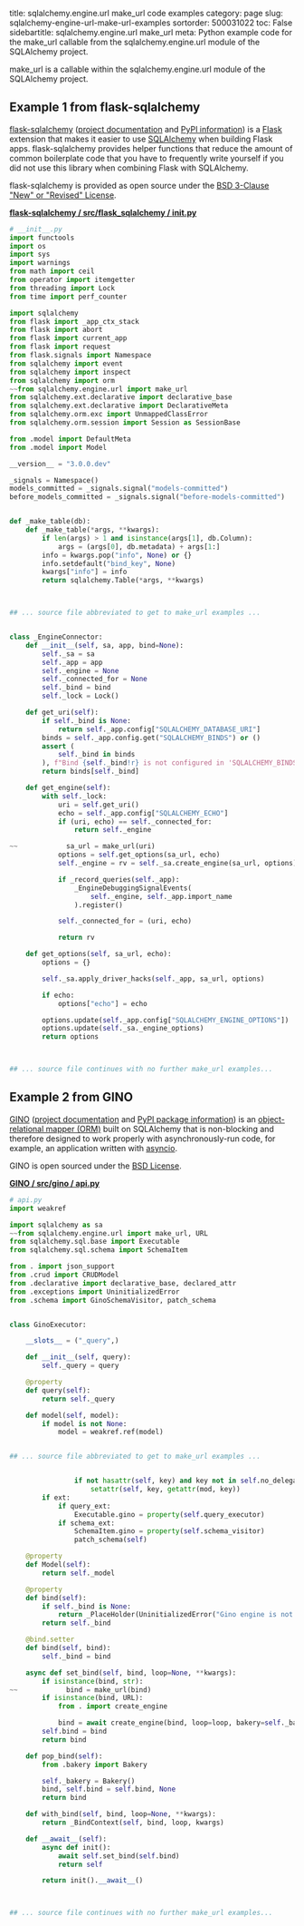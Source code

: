 title: sqlalchemy.engine.url make_url code examples
category: page
slug: sqlalchemy-engine-url-make-url-examples
sortorder: 500031022
toc: False
sidebartitle: sqlalchemy.engine.url make_url
meta: Python example code for the make_url callable from the sqlalchemy.engine.url module of the SQLAlchemy project.


make_url is a callable within the sqlalchemy.engine.url module of the SQLAlchemy project.


## Example 1 from flask-sqlalchemy
[flask-sqlalchemy](https://github.com/pallets/flask-sqlalchemy)
([project documentation](https://flask-sqlalchemy.palletsprojects.com/en/2.x/)
and
[PyPI information](https://pypi.org/project/Flask-SQLAlchemy/)) is a
[Flask](/flask.html) extension that makes it easier to use
[SQLAlchemy](/sqlalchemy.html) when building Flask apps. flask-sqlalchemy
provides helper functions that reduce the amount of common boilerplate
code that you have to frequently write yourself if you did not use this
library when combining Flask with SQLAlchemy.

flask-sqlalchemy is provided as open source under the
[BSD 3-Clause "New" or "Revised" License](https://github.com/pallets/flask-sqlalchemy/blob/master/LICENSE.rst).

[**flask-sqlalchemy / src/flask_sqlalchemy / __init__.py**](https://github.com/pallets/flask-sqlalchemy/blob/master/src/flask_sqlalchemy/./__init__.py)

```python
# __init__.py
import functools
import os
import sys
import warnings
from math import ceil
from operator import itemgetter
from threading import Lock
from time import perf_counter

import sqlalchemy
from flask import _app_ctx_stack
from flask import abort
from flask import current_app
from flask import request
from flask.signals import Namespace
from sqlalchemy import event
from sqlalchemy import inspect
from sqlalchemy import orm
~~from sqlalchemy.engine.url import make_url
from sqlalchemy.ext.declarative import declarative_base
from sqlalchemy.ext.declarative import DeclarativeMeta
from sqlalchemy.orm.exc import UnmappedClassError
from sqlalchemy.orm.session import Session as SessionBase

from .model import DefaultMeta
from .model import Model

__version__ = "3.0.0.dev"

_signals = Namespace()
models_committed = _signals.signal("models-committed")
before_models_committed = _signals.signal("before-models-committed")


def _make_table(db):
    def _make_table(*args, **kwargs):
        if len(args) > 1 and isinstance(args[1], db.Column):
            args = (args[0], db.metadata) + args[1:]
        info = kwargs.pop("info", None) or {}
        info.setdefault("bind_key", None)
        kwargs["info"] = info
        return sqlalchemy.Table(*args, **kwargs)



## ... source file abbreviated to get to make_url examples ...


class _EngineConnector:
    def __init__(self, sa, app, bind=None):
        self._sa = sa
        self._app = app
        self._engine = None
        self._connected_for = None
        self._bind = bind
        self._lock = Lock()

    def get_uri(self):
        if self._bind is None:
            return self._app.config["SQLALCHEMY_DATABASE_URI"]
        binds = self._app.config.get("SQLALCHEMY_BINDS") or ()
        assert (
            self._bind in binds
        ), f"Bind {self._bind!r} is not configured in 'SQLALCHEMY_BINDS'."
        return binds[self._bind]

    def get_engine(self):
        with self._lock:
            uri = self.get_uri()
            echo = self._app.config["SQLALCHEMY_ECHO"]
            if (uri, echo) == self._connected_for:
                return self._engine

~~            sa_url = make_url(uri)
            options = self.get_options(sa_url, echo)
            self._engine = rv = self._sa.create_engine(sa_url, options)

            if _record_queries(self._app):
                _EngineDebuggingSignalEvents(
                    self._engine, self._app.import_name
                ).register()

            self._connected_for = (uri, echo)

            return rv

    def get_options(self, sa_url, echo):
        options = {}

        self._sa.apply_driver_hacks(self._app, sa_url, options)

        if echo:
            options["echo"] = echo

        options.update(self._app.config["SQLALCHEMY_ENGINE_OPTIONS"])
        options.update(self._sa._engine_options)
        return options



## ... source file continues with no further make_url examples...

```


## Example 2 from GINO
[GINO](https://github.com/fantix/gino)
([project documentation](https://python-gino.readthedocs.io/en/latest/)
and
[PyPI package information](https://pypi.org/project/gino/))
is an [object-relational mapper (ORM)](/object-relational-mappers-orms.html)
built on SQLAlchemy that is non-blocking and therefore designed to work properly
with asynchronously-run code, for example, an application written with
[asyncio](https://docs.python.org/3/library/asyncio.html).

GINO is open sourced under the [BSD License](https://github.com/python-gino/gino/blob/master/LICENSE).

[**GINO / src/gino / api.py**](https://github.com/python-gino/gino/blob/master/src/gino/./api.py)

```python
# api.py
import weakref

import sqlalchemy as sa
~~from sqlalchemy.engine.url import make_url, URL
from sqlalchemy.sql.base import Executable
from sqlalchemy.sql.schema import SchemaItem

from . import json_support
from .crud import CRUDModel
from .declarative import declarative_base, declared_attr
from .exceptions import UninitializedError
from .schema import GinoSchemaVisitor, patch_schema


class GinoExecutor:

    __slots__ = ("_query",)

    def __init__(self, query):
        self._query = query

    @property
    def query(self):
        return self._query

    def model(self, model):
        if model is not None:
            model = weakref.ref(model)


## ... source file abbreviated to get to make_url examples ...


                if not hasattr(self, key) and key not in self.no_delegate:
                    setattr(self, key, getattr(mod, key))
        if ext:
            if query_ext:
                Executable.gino = property(self.query_executor)
            if schema_ext:
                SchemaItem.gino = property(self.schema_visitor)
                patch_schema(self)

    @property
    def Model(self):
        return self._model

    @property
    def bind(self):
        if self._bind is None:
            return _PlaceHolder(UninitializedError("Gino engine is not initialized."))
        return self._bind

    @bind.setter
    def bind(self, bind):
        self._bind = bind

    async def set_bind(self, bind, loop=None, **kwargs):
        if isinstance(bind, str):
~~            bind = make_url(bind)
        if isinstance(bind, URL):
            from . import create_engine

            bind = await create_engine(bind, loop=loop, bakery=self._bakery, **kwargs)
        self.bind = bind
        return bind

    def pop_bind(self):
        from .bakery import Bakery

        self._bakery = Bakery()
        bind, self.bind = self.bind, None
        return bind

    def with_bind(self, bind, loop=None, **kwargs):
        return _BindContext(self, bind, loop, kwargs)

    def __await__(self):
        async def init():
            await self.set_bind(self.bind)
            return self

        return init().__await__()



## ... source file continues with no further make_url examples...

```

